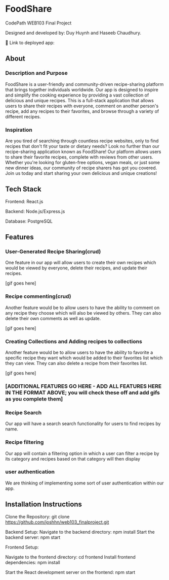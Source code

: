 # FoodShare


CodePath WEB103 Final Project

Designed and developed by: Duy Huynh and Haseeb Chaudhury.

🔗 Link to deployed app:

## About

### Description and Purpose
FoodShare is a user-friendly and community-driven recipe-sharing platform that brings together individuals worldwide. Our app is designed to inspire and simplify the cooking experience by providing a vast collection of delicious and unique recipes. This is a full-stack application that allows users to share their recipes with everyone, comment on another person's recipe, add any recipes to their favorites, and browse through a variety of different recipes.


### Inspiration

Are you tired of searching through countless recipe websites, only to find recipes that don't fit your taste or dietary needs? Look no further than our recipe-sharing application known as FoodShare! Our platform allows users to share their favorite recipes, complete with reviews from other users. Whether you're looking for gluten-free options, vegan meals, or just some new dinner ideas, our community of recipe sharers has got you covered. Join us today and start sharing your own delicious and unique creations!

## Tech Stack

Frontend: React.js

Backend: Node.js/Express.js

Database: PostgreSQL

## Features

### User-Generated Recipe Sharing(crud)

One feature in our app will allow users to create their own recipes which would be viewed by everyone, delete their recipes, and update their recipes.

[gif goes here]

### Recipe commenting(crud)


Another feature would be to allow users to have the ability to comment on any recipe they choose which will also be viewed by others. They can also delete their own comments as well as update.

[gif goes here]

### Creating Collections and Adding recipes to collections

Another feature would be to allow users to have the ability to favorite a specific recipe they want which would be added to their favorites list which they can view. They can also delete a recipe from their favorites list. 

[gif goes here]

### [ADDITIONAL FEATURES GO HERE - ADD ALL FEATURES HERE IN THE FORMAT ABOVE; you will check these off and add gifs as you complete them]

 ### Recipe Search
 Our app will have a search search functionality for users to find recipes by name.

 ### Recipe filtering
 Our app will contain a filtering option in which a user can filter a recipe by its category and recipes based on that category will then display

 ### user authentication
 We are thinking of implementing some sort of user authentication within our app.
## Installation Instructions

Clone the Repository:
git clone https://github.com/joshhn/web103_finalproject.git


Backend Setup:
Navigate to the backend directory:
npm install
Start the backend server:
npm start

Frontend Setup:

Navigate to the frontend directory:
cd frontend
Install frontend dependencies:
npm install

Start the React development server on the frontend:
npm start

